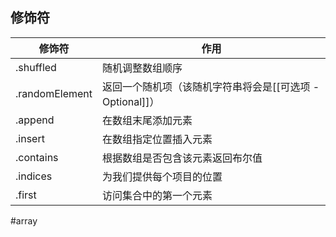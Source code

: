 ## 修饰符

| 修饰符            | 作用                                   |
| -------------- | ------------------------------------ |
| .shuffled      | 随机调整数组顺序                             |
| .randomElement | 返回一个随机项（该随机字符串将会是[[可选项 - Optional]]） |
| .append        | 在数组末尾添加元素                            |
| .insert        | 在数组指定位置插入元素                          |
| .contains      | 根据数组是否包含该元素返回布尔值                     |
| .indices       | 为我们提供每个项目的位置                         |
| .first         | 访问集合中的第一个元素                          |

#array 
